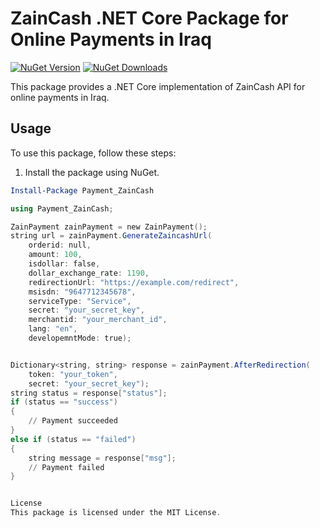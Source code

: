 # ZainCash .NET Core Package for Online Payments in Iraq

[![NuGet Version](https://img.shields.io/nuget/v/Payment_ZainCash.svg)](https://www.nuget.org/packages/Payment_ZainCash/1.0.0)
[![NuGet Downloads](https://img.shields.io/nuget/dt/Payment_ZainCash.svg)](https://www.nuget.org/packages/Payment_ZainCash/1.0.0)

This package provides a .NET Core implementation of ZainCash API for online payments in Iraq.

## Usage

To use this package, follow these steps:

1. Install the package using NuGet.

```powershell
Install-Package Payment_ZainCash

using Payment_ZainCash;

ZainPayment zainPayment = new ZainPayment();
string url = zainPayment.GenerateZaincashUrl(
    orderid: null,
    amount: 100,
    isdollar: false,
    dollar_exchange_rate: 1190,
    redirectionUrl: "https://example.com/redirect",
    msisdn: "9647712345678",
    serviceType: "Service",
    secret: "your_secret_key",
    merchantid: "your_merchant_id",
    lang: "en",
    developemntMode: true);


Dictionary<string, string> response = zainPayment.AfterRedirection(
    token: "your_token",
    secret: "your_secret_key");
string status = response["status"];
if (status == "success")
{
    // Payment succeeded
}
else if (status == "failed")
{
    string message = response["msg"];
    // Payment failed
}


License
This package is licensed under the MIT License.




